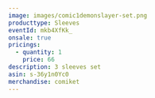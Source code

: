 ```yaml
---
image: images/comic1demonslayer-set.png
producttype: Sleeves
eventId: mkb4XfKk_
onsale: true
pricings:
  - quantity: 1
    price: 66
description: 3 sleeves set
asin: s-36y1n0Yc0
merchandise: comiket
---
```


